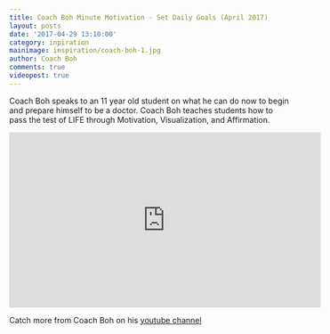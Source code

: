 ```yaml
---
title: Coach Boh Minute Motivation - Set Daily Goals (April 2017)
layout: posts
date: '2017-04-29 13:10:00'
category: inpiration
mainimage: inspiration/coach-boh-1.jpg
author: Coach Boh
comments: true
videopost: true
---
```


Coach Boh speaks to an 11 year old student on what he can do now to begin and prepare himself to be a doctor.  Coach Boh teaches students how to pass the test of LIFE through Motivation, Visualization, and Affirmation.  

<div class="embed-responsive embed-responsive-16by9">
  <iframe class="embed-responsive-item" width="560" height="315" src="https://www.youtube.com/embed/N3csEAPnuvs?enablejsapi=1&autoplay=0&cc_load_policy=0&iv_load_policy=3&loop=1&modestbranding=0&rel=0&showinfo=0&theme=dark&color=red&autohide=2&controls=2&playsinline=1" frameborder="0" allowfullscreen></iframe>
</div>

Catch more from Coach Boh on his <a href="https://www.youtube.com/coachboh" target="_blank">youtube channel</a>